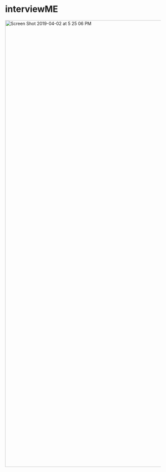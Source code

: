 # interviewME

<img width="1440" alt="Screen Shot 2019-04-02 at 5 25 06 PM" src="https://user-images.githubusercontent.com/47072462/55437307-94a23c80-556c-11e9-82f7-3a357c7f2858.png">
